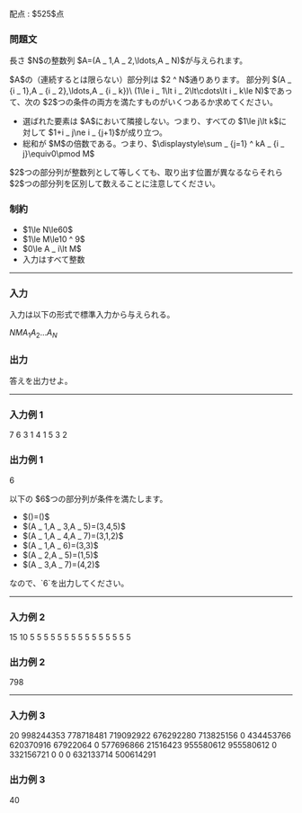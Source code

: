 
<div>
﻿
<span>

<span>

<p>
配点 : $525$点
</p>

<div>

<section>

### **問題文**

<p>
長さ $N$の整数列 $A=(A _ 1,A _ 2,\ldots,A _ N)$が与えられます。
</p>

<p>
$A$の（連続するとは限らない）部分列は $2 ^ N$通りあります。
部分列 $(A _ {i _ 1},A _ {i _ 2},\ldots,A _ {i _ k})\ (1\le i _ 1\lt i _ 2\lt\cdots\lt i _ k\le N)$であって、次の $2$つの条件の両方を満たすものがいくつあるか求めてください。
</p>

<ul>

<li>
選ばれた要素は $A$において隣接しない。つまり、すべての $1\le j\lt k$に対して $1+i _ j\ne i _ {j+1}$が成り立つ。
</li>

<li>
総和が $M$の倍数である。つまり、$\displaystyle\sum _ {j=1} ^ kA _ {i _ j}\equiv0\pmod M$
</li>

</ul>

<p>
$2$つの部分列が整数列として等しくても、取り出す位置が異なるならそれら $2$つの部分列を区別して数えることに注意してください。
</p>

</section>

</div>

<div>

<section>

### **制約**

<ul>

<li>
$1\le N\le60$
</li>

<li>
$1\le M\le10 ^ 9$
</li>

<li>
$0\le A _ i\lt M$
</li>

<li>
入力はすべて整数
</li>

</ul>

</section>

</div>

---

<div>

<div>

<section>

### **入力**

<p>
入力は以下の形式で標準入力から与えられる。
</p>

<div>

$N$$M$$A _ 1$$A _ 2$$\ldots$$A _ N$
</div>

</section>

</div>

<div>

<section>

### **出力**

<p>
答えを出力せよ。
</p>

</section>

</div>

</div>

---

<div>

<section>

### **入力例 1**

<div>

7 6
3 1 4 1 5 3 2

</div>

</section>

</div>

<div>

<section>

### **出力例 1**

<div>

6

</div>

<p>
以下の $6$つの部分列が条件を満たします。
</p>

<ul>

<li>
$()=()$
</li>

<li>
$(A _ 1,A _ 3,A _ 5)=(3,4,5)$
</li>

<li>
$(A _ 1,A _ 4,A _ 7)=(3,1,2)$
</li>

<li>
$(A _ 1,A _ 6)=(3,3)$
</li>

<li>
$(A _ 2,A _ 5)=(1,5)$
</li>

<li>
$(A _ 3,A _ 7)=(4,2)$
</li>

</ul>

<p>
なので、`6`を出力してください。
</p>

</section>

</div>

---

<div>

<section>

### **入力例 2**

<div>

15 10
5 5 5 5 5 5 5 5 5 5 5 5 5 5 5

</div>

</section>

</div>

<div>

<section>

### **出力例 2**

<div>

798

</div>

</section>

</div>

---

<div>

<section>

### **入力例 3**

<div>

20 998244353
778718481 719092922 676292280 713825156 0 434453766 620370916 67922064 0 577696866 21516423 955580612 955580612 0 332156721 0 0 0 632133714 500614291

</div>

</section>

</div>

<div>

<section>

### **出力例 3**

<div>

40

</div>

</section>

</div>

</span>

</span>

</div>
